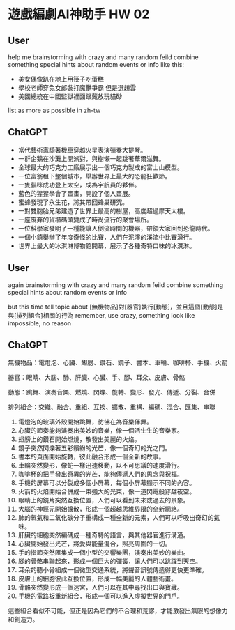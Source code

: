 # 遊戲編劇AI神助手 HW 02

## User
help me brainstorming with crazy and many random feild combine something special hints about random events or info
like this:
* 美女偶像趴在地上用筷子吃蛋糕
* 學校老師穿兔女郎裝打魔獸爭霸 但是選趙雲
* 美國總統在中國監獄裡面跟藏敖玩貓砂

list as more as possible in zh-tw

## ChatGPT
* 當代藝術家騎著機車穿越火星表演彈奏大提琴。
* 一群企鵝在沙灘上開派對，與樹懶一起跳著華爾滋舞。
* 全球最大的巧克力工廠展示出一個巧克力製成的富士山模型。
* 一位富翁租下整個城市，舉辦世界上最大的恐龍狂歡節。
* 一隻貓咪成功登上太空，成為宇航員的夥伴。
* 藍色的猩猩學會了畫畫，開設了個人畫展。
* 蜜蜂發現了永生花，將其帶回蜂巢研究。
* 一對雙胞胎兄弟建造了世界上最高的樹屋，高度超過摩天大樓。
* 一座废弃的貨櫃碼頭變成了時尚流行的聚會場所。
* 一位科學家發明了一種能讓人倒流時間的機器，帶領大家回到恐龍時代。
* 一個小鎮舉辦了年度奇怪的比賽，人們在泥濘的溪流中比賽滑行。
* 世界上最大的冰淇淋博物館開幕，展示了各種奇特口味的冰淇淋。


## User
again brainstorming with crazy and many random feild combine something special hints about random events or info

but this time tell topic about [無機物品]對[器官]執行[動態]，並且這個[動態]是與[排列組合]相關的行為
remember, use crazy, something look like impossible, no reason

## ChatGPT

無機物品：電燈泡、心臟、翅膀、鑽石、鏡子、書本、車輪、咖啡杯、手機、火箭

器官：眼睛、大腦、肺、肝臟、心臟、手、腳、耳朵、皮膚、骨骼

動態：跳舞、演奏音樂、燃燒、閃爍、旋轉、變形、發光、傳遞、分裂、合併

排列組合：交織、融合、重組、互換、擴散、重構、編碼、混合、匯集、串聯

1. 電燈泡的玻璃外殼開始跳舞，彷彿在為音樂伴舞。
1. 心臟的節奏能夠演奏出美妙的音樂，像一個活生生的音樂家。
1. 翅膀上的鑽石開始燃燒，散發出美麗的火焰。
1. 鏡子突然閃爍著五彩繽紛的光芒，像一個奇幻的光之門。
1. 書本的頁面開始旋轉，彼此融合形成一個全新的故事。
1. 車輪突然變形，像蛇一樣迅速移動，以不可思議的速度滑行。
1. 咖啡杯的把手發出奇異的光芒，能夠傳遞人們的思念與祝福。
1. 手機的屏幕可以分裂成多個小屏幕，每個小屏幕顯示不同的內容。
1. 火箭的火焰開始合併成一束強大的光束，像一道閃電般穿越夜空。
1. 眼睛上的鏡片突然互換位置，人們可以看到未來或過去的景象。
1. 大腦的神經元開始擴散，形成一個超越思維界限的全新網絡。
1. 肺的氧氣和二氧化碳分子重構成一種全新的元素，人們可以呼吸出奇幻的氣味。
1. 肝臟的細胞突然編碼成一種奇特的語言，與其他器官進行溝通。
1. 心臟開始發出光芒，將愛與能量混合，照亮周圍的一切。
1. 手的指節突然匯集成一個小型的交響樂團，演奏出美妙的樂曲。
1. 腳的骨骼串聯起來，形成一個巨大的彈簧，讓人們可以跳躍到天空。
1. 耳朵的聽小骨組成一個微型交通系統，將聲音訊號傳遞得更快更準確。
1. 皮膚上的細胞彼此互換位置，形成一幅美麗的人體藝術畫。
1. 骨骼突然變形成一個迷宮，人們可以在其中尋找出口與寶藏。
1. 手機的電路板重新組合，形成一個可以進入虛擬世界的門戶。

這些組合看似不可能，但正是因為它們的不合理和荒謬，才能激發出無限的想像力和創造力。
